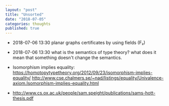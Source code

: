 ```yaml
---
layout: "post"
title: "Unsorted"
date: "2018-07-05"
categories: thoughts
published: true
---
```



<div class="references" markdown="1">

- 2018-07-06 13:30 planar graphs certificates by using fields (F₂)

- 2018-07-06 13:30 what is the semantics of type theory? what does it mean that something doesn't change the semantics.

- Isomorphism implies equality: https://homotopytypetheory.org/2012/09/23/isomorphism-implies-equality/
http://www.cse.chalmers.se/~nad/listings/equality/Univalence-axiom.Isomorphism-implies-equality.html

- http://www.cs.ox.ac.uk/people/sam.speight/publications/sams-hott-thesis.pdf
</div>
